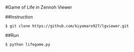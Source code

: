 #Game of Life in Zennoh Viewer

##Instruction

```
$ git clone https://github.com/kiyomaro927/lgviewer.git
```

##Run

```
$ python lifegame.py
```
